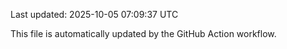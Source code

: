 Last updated: 2025-10-05 07:09:37 UTC

This file is automatically updated by the GitHub Action workflow.
